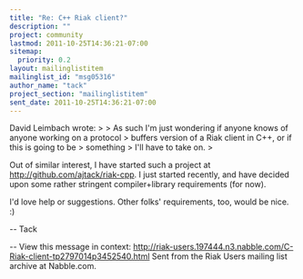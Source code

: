 ```yaml
---
title: "Re: C++ Riak client?"
description: ""
project: community
lastmod: 2011-10-25T14:36:21-07:00
sitemap:
  priority: 0.2
layout: mailinglistitem
mailinglist_id: "msg05316"
author_name: "tack"
project_section: "mailinglistitem"
sent_date: 2011-10-25T14:36:21-07:00
---
```


David Leimbach wrote:
&gt; 
&gt; As such I'm just wondering if anyone knows of anyone working on a protocol
&gt; buffers version of a Riak client in C++, or if this is going to be
&gt; something
&gt; I'll have to take on.
&gt; 

Out of similar interest, I have started such a project at
http://github.com/ajtack/riak-cpp. I just started recently, and have decided
upon some rather stringent compiler+library requirements (for now).

I'd love help or suggestions. Other folks' requirements, too, would be nice.
:)

--
Tack

--
View this message in context: 
http://riak-users.197444.n3.nabble.com/C-Riak-client-tp2797014p3452540.html
Sent from the Riak Users mailing list archive at Nabble.com.

